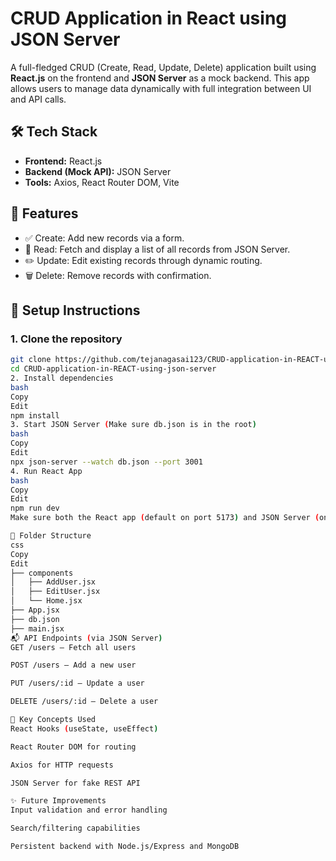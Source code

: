 # CRUD Application in React using JSON Server

A full-fledged CRUD (Create, Read, Update, Delete) application built using **React.js** on the frontend and **JSON Server** as a mock backend. This app allows users to manage data dynamically with full integration between UI and API calls.

## 🛠️ Tech Stack

- **Frontend:** React.js
- **Backend (Mock API):** JSON Server
- **Tools:** Axios, React Router DOM, Vite

## 🚀 Features

- ✅ Create: Add new records via a form.
- 📄 Read: Fetch and display a list of all records from JSON Server.
- ✏️ Update: Edit existing records through dynamic routing.
- 🗑️ Delete: Remove records with confirmation.

## 🔧 Setup Instructions

### 1. Clone the repository

```bash
git clone https://github.com/tejanagasai123/CRUD-application-in-REACT-using-json-server.git
cd CRUD-application-in-REACT-using-json-server
2. Install dependencies
bash
Copy
Edit
npm install
3. Start JSON Server (Make sure db.json is in the root)
bash
Copy
Edit
npx json-server --watch db.json --port 3001
4. Run React App
bash
Copy
Edit
npm run dev
Make sure both the React app (default on port 5173) and JSON Server (on port 3001) are running simultaneously.

📁 Folder Structure
css
Copy
Edit
├── components
│   ├── AddUser.jsx
│   ├── EditUser.jsx
│   └── Home.jsx
├── App.jsx
├── db.json
├── main.jsx
📬 API Endpoints (via JSON Server)
GET /users – Fetch all users

POST /users – Add a new user

PUT /users/:id – Update a user

DELETE /users/:id – Delete a user

📌 Key Concepts Used
React Hooks (useState, useEffect)

React Router DOM for routing

Axios for HTTP requests

JSON Server for fake REST API

✨ Future Improvements
Input validation and error handling

Search/filtering capabilities

Persistent backend with Node.js/Express and MongoDB
